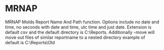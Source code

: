 # MRNAP
MRNAP Molds Report Name And Path function.
Options include no date and time, no seconds with date and time, utc time and just date. Extension is default csv and the default directory is C:\Reports. Additionally -move will move out files of similar reportname to a nested directory example of default is C:\Reports\Old
